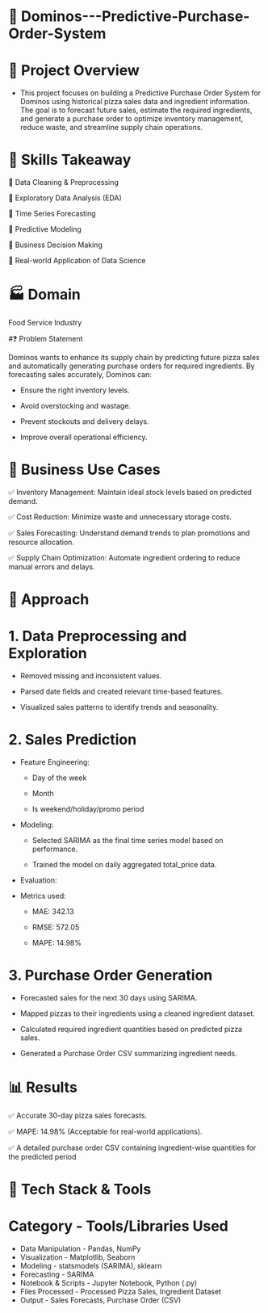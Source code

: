 # 🍕 Dominos---Predictive-Purchase-Order-System

# 📌 Project Overview

- This project focuses on building a Predictive Purchase Order System for Dominos using historical pizza sales data and ingredient information. The goal is to forecast future sales, estimate the required ingredients, and generate a purchase order to optimize inventory management, reduce waste, and streamline supply chain operations.

# 🚀 Skills Takeaway

🔹 Data Cleaning & Preprocessing

🔹 Exploratory Data Analysis (EDA)

🔹 Time Series Forecasting

🔹 Predictive Modeling

🔹 Business Decision Making

🔹 Real-world Application of Data Science


# 🏭 Domain
Food Service Industry

#❓ Problem Statement

Dominos wants to enhance its supply chain by predicting future pizza sales and automatically generating purchase orders for required ingredients. By forecasting sales accurately, Dominos can:

- Ensure the right inventory levels.

- Avoid overstocking and wastage.

- Prevent stockouts and delivery delays.

- Improve overall operational efficiency.

# 💼 Business Use Cases

✅ Inventory Management: Maintain ideal stock levels based on predicted demand.

✅ Cost Reduction: Minimize waste and unnecessary storage costs.

✅ Sales Forecasting: Understand demand trends to plan promotions and resource allocation.

✅ Supply Chain Optimization: Automate ingredient ordering to reduce manual errors and delays.


# 🧭 Approach

# 1. Data Preprocessing and Exploration

- Removed missing and inconsistent values.

- Parsed date fields and created relevant time-based features.

- Visualized sales patterns to identify trends and seasonality.

# 2. Sales Prediction

- Feature Engineering:

    - Day of the week

    - Month

    - Is weekend/holiday/promo period
 
- Modeling:

    - Selected SARIMA as the final time series model based on performance.

    - Trained the model on daily aggregated total_price data.

- Evaluation:

- Metrics used:

    - MAE: 342.13

    - RMSE: 572.05

    - MAPE: 14.98%

# 3. Purchase Order Generation

- Forecasted sales for the next 30 days using SARIMA.

- Mapped pizzas to their ingredients using a cleaned ingredient dataset.

- Calculated required ingredient quantities based on predicted pizza sales.

- Generated a Purchase Order CSV summarizing ingredient needs.

# 📊 Results

✅ Accurate 30-day pizza sales forecasts.

✅ MAPE: 14.98% (Acceptable for real-world applications).

✅ A detailed purchase order CSV containing ingredient-wise quantities for the predicted period

# 🧰 Tech Stack & Tools

# Category	                 - Tools/Libraries Used
- Data Manipulation	         - Pandas, NumPy
- Visualization	             - Matplotlib, Seaborn
- Modeling	                 - statsmodels (SARIMA), sklearn
- Forecasting	             - SARIMA
- Notebook & Scripts	     - Jupyter Notebook, Python (.py)
- Files Processed	         - Processed Pizza Sales, Ingredient Dataset
- Output	                 - Sales Forecasts, Purchase Order (CSV)

